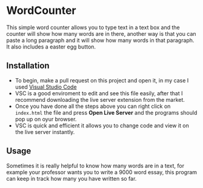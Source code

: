 # WordCounter
This simple word counter allows you to type text in a text box and the counter will show how many words are in there, another way is that you can paste a long paragraph and it will show how many words in that paragraph. It also includes a easter egg button.

## Installation
* To begin, make a pull request on this project and open it, in my case I used [Visual Studio Code](https://code.visualstudio.com/download) 
* VSC is a good enviroment to edit and see this file easily, after that I recommend downloading the live server extension from the market.
* Once you have done all the steps above you can right click on `index.html` the file and press **Open Live Server** and the programs should pop up on oyur browser.
* VSC is quick and efficient it allows you to change code and view it on the live server instantly. 

## Usage
Sometimes it is really helpful to know how many words are in a text, for example your professor wants you to write a 9000 word essay, this program can keep in track how many you have written so far.
